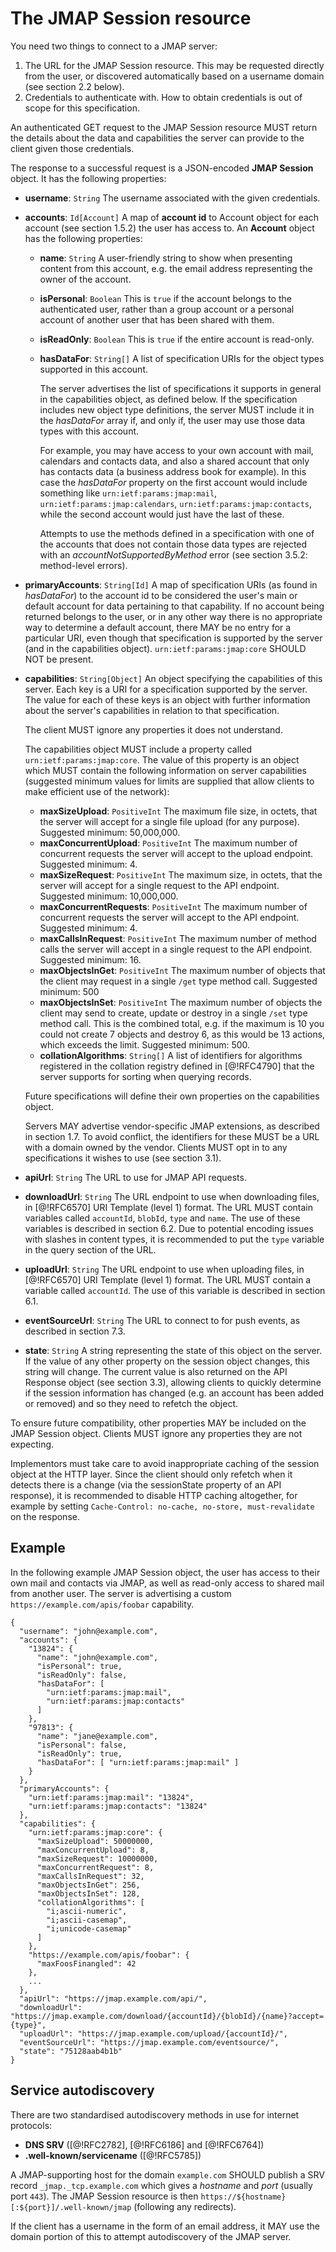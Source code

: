 # The JMAP Session resource

You need two things to connect to a JMAP server:

1. The URL for the JMAP Session resource. This may be requested directly from
   the user, or discovered automatically based on a username domain (see section 2.2 below).
2. Credentials to authenticate with. How to obtain credentials is out of scope
   for this specification.

An authenticated GET request to the JMAP Session resource MUST return the details about the data and capabilities the server can provide to the client given those credentials.

The response to a successful request is a JSON-encoded **JMAP Session** object. It has the following properties:

- **username**: `String`
  The username associated with the given credentials.
- **accounts**: `Id[Account]`
  A map of **account id** to Account object for each account (see section 1.5.2) the user has access to. An **Account** object has the following properties:

    - **name**: `String`
      A user-friendly string to show when presenting content from this account, e.g. the email address representing the owner of the account.
    - **isPersonal**: `Boolean`
      This is `true` if the account belongs to the authenticated user, rather than a group account or a personal account of another user that has been shared with them.
    - **isReadOnly**: `Boolean`
      This is `true` if the entire account is read-only.
    - **hasDataFor**: `String[]`
      A list of specification URIs for the object types supported in this account.

        The server advertises the list of specifications it supports in general
        in the capabilities object, as defined below. If the specification
        includes new object type definitions, the server MUST include it in the
        *hasDataFor* array if, and only if, the user may use those data types
        with this account.

        For example, you may have access to your own account with mail,
        calendars and contacts data, and also a shared account that only has
        contacts data (a  business address book for example). In this case the
        *hasDataFor* property on the first account would include something like
        `urn:ietf:params:jmap:mail`, `urn:ietf:params:jmap:calendars`,
        `urn:ietf:params:jmap:contacts`, while the second account would just
        have the last of these.

        Attempts to use the methods defined in a specification with one of the
        accounts that does not contain those data types are rejected with an
        *accountNotSupportedByMethod* error (see section 3.5.2: method-level errors).

- **primaryAccounts**: `String[Id]`
  A map of specification URIs (as found in *hasDataFor*) to the account id to be considered the user's main or default account for data pertaining to that capability. If no account being returned belongs to the user, or in any other way there is no appropriate way to determine a default account, there MAY be no entry for a particular URI, even though that specification is supported by the server (and in the capabilities object). `urn:ietf:params:jmap:core` SHOULD NOT be present.
- **capabilities**: `String[Object]`
  An object specifying the capabilities of this server. Each key is a URI for a specification supported by the server. The value for each of these keys is an object with further information about the server's capabilities in relation to that specification.

    The client MUST ignore any properties it does not understand.

    The capabilities object MUST include a property called `urn:ietf:params:jmap:core`. The value of this property is an object which MUST contain the following information on server capabilities (suggested minimum values for limits are supplied that allow clients to make efficient use of the network):

    - **maxSizeUpload**: `PositiveInt`
      The maximum file size, in octets, that the server will accept for a single file upload (for any purpose). Suggested minimum: 50,000,000.
    - **maxConcurrentUpload**: `PositiveInt`
      The maximum number of concurrent requests the server will accept to the upload endpoint.  Suggested minimum: 4.
    - **maxSizeRequest**: `PositiveInt`
      The maximum size, in octets, that the server will accept for a single
      request to the API endpoint. Suggested minimum: 10,000,000.
    - **maxConcurrentRequests**: `PositiveInt`
      The maximum number of concurrent requests the server will accept to
      the API endpoint. Suggested minimum: 4.
    - **maxCallsInRequest**: `PositiveInt`
      The maximum number of method calls the server will accept in a single request to the API endpoint.  Suggested minimum: 16.
    - **maxObjectsInGet**: `PositiveInt`
      The maximum number of objects that the client may request in a single `/get` type method call. Suggested minimum: 500
    - **maxObjectsInSet**: `PositiveInt`
      The maximum number of objects the client may send to create, update or destroy in a single `/set` type method call. This is the combined total, e.g. if the maximum is 10 you could not create 7 objects and destroy 6, as this would be 13 actions, which exceeds the limit. Suggested minimum: 500.
    - **collationAlgorithms**: `String[]`
      A list of identifiers for algorithms registered in the collation registry defined in [@!RFC4790] that the server supports for sorting when querying records.

    Future specifications will define their own properties on the capabilities object.

    Servers MAY advertise vendor-specific JMAP extensions, as described in section 1.7. To avoid conflict, the identifiers for these MUST be a URL with a domain owned by the vendor. Clients MUST opt in to any specifications it wishes to use (see section 3.1).

- **apiUrl**: `String`
  The URL to use for JMAP API requests.
- **downloadUrl**: `String`
  The URL endpoint to use when downloading files, in [@!RFC6570] URI Template (level 1) format. The URL MUST contain variables called `accountId`, `blobId`, `type` and `name`. The use of these variables is described in section 6.2. Due to potential encoding issues with slashes in content types, it is recommended to put the `type` variable in the query section of the URL.
- **uploadUrl**: `String`
  The URL endpoint to use when uploading files, in [@!RFC6570] URI Template (level 1) format. The URL MUST contain a variable called `accountId`. The use of this variable is described in section 6.1.
- **eventSourceUrl**: `String`
  The URL to connect to for push events, as described in section 7.3.
- **state**: `String`
  A string representing the state of this object on the server. If the value of any other property on the session object changes, this string will change. The current value is also returned on the API Response object (see section 3.3), allowing clients to quickly determine if the session information has changed (e.g. an account has been added or removed) and so they need to refetch the object.

To ensure future compatibility, other properties MAY be included on the JMAP Session object. Clients MUST ignore any properties they are not expecting.

Implementors must take care to avoid inappropriate caching of the session object at the HTTP layer. Since the client should only refetch when it detects there is a change (via the sessionState property of an API response), it is recommended to disable HTTP caching altogether, for example by setting `Cache-Control: no-cache, no-store, must-revalidate` on the response.

## Example

In the following example JMAP Session object, the user has access to their own mail and contacts via JMAP, as well as read-only access to shared mail from another user. The server is advertising a custom `https://example.com/apis/foobar` capability.

    {
      "username": "john@example.com",
      "accounts": {
        "13824": {
          "name": "john@example.com",
          "isPersonal": true,
          "isReadOnly": false,
          "hasDataFor": [
            "urn:ietf:params:jmap:mail",
            "urn:ietf:params:jmap:contacts"
          ]
        },
        "97813": {
          "name": "jane@example.com",
          "isPersonal": false,
          "isReadOnly": true,
          "hasDataFor": [ "urn:ietf:params:jmap:mail" ]
        }
      },
      "primaryAccounts": {
        "urn:ietf:params:jmap:mail": "13824",
        "urn:ietf:params:jmap:contacts": "13824"
      },
      "capabilities": {
        "urn:ietf:params:jmap:core": {
          "maxSizeUpload": 50000000,
          "maxConcurrentUpload": 8,
          "maxSizeRequest": 10000000,
          "maxConcurrentRequest": 8,
          "maxCallsInRequest": 32,
          "maxObjectsInGet": 256,
          "maxObjectsInSet": 128,
          "collationAlgorithms": [
            "i;ascii-numeric",
            "i;ascii-casemap",
            "i;unicode-casemap"
          ]
        },
        "https://example.com/apis/foobar": {
          "maxFoosFinangled": 42
        },
        ...
      },
      "apiUrl": "https://jmap.example.com/api/",
      "downloadUrl": "https://jmap.example.com/download/{accountId}/{blobId}/{name}?accept={type}",
      "uploadUrl": "https://jmap.example.com/upload/{accountId}/",
      "eventSourceUrl": "https://jmap.example.com/eventsource/",
      "state": "75128aab4b1b"
    }

## Service autodiscovery

There are two standardised autodiscovery methods in use for internet protocols:

- **DNS SRV** ([@!RFC2782], [@!RFC6186] and [@!RFC6764])
- **.well-known/servicename** ([@!RFC5785])

A JMAP-supporting host for the domain `example.com` SHOULD publish a SRV record `_jmap._tcp.example.com` which gives a *hostname* and *port* (usually port `443`). The JMAP Session resource is then `https://${hostname}[:${port}]/.well-known/jmap` (following any redirects).

If the client has a username in the form of an email address, it MAY use the domain portion of this to attempt autodiscovery of the JMAP server.
